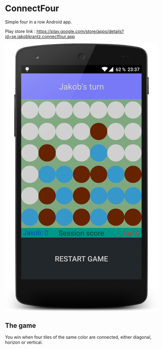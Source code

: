 ConnectFour
=======
Simple four in a row Android app. 

Play store link  : https://play.google.com/store/apps/details?id=se.jakobkrantz.connectfour.app

![Home](images/in_game.png)

## The game
You win when four tiles of the same color are connected, either diagonal, horizon or vertical.
